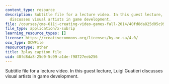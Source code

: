 ```yaml
---
content_type: resource
description: Subtitle file for a lecture video. In this guest lecture, Luigi Guatieri
  discusses visual artists in game development.
file: /courses/cms-611j-creating-video-games-fall-2014/40fd8da825d05c99a1def98727eeb256_gQHbZlo4Exo.vtt
file_type: application/x-subrip
learning_resource_types: []
license: https://creativecommons.org/licenses/by-nc-sa/4.0/
ocw_type: OCWFile
resourcetype: Other
title: 3play caption file
uid: 40fd8da8-25d0-5c99-a1de-f98727eeb256
---
```

Subtitle file for a lecture video. In this guest lecture, Luigi Guatieri discusses visual artists in game development.